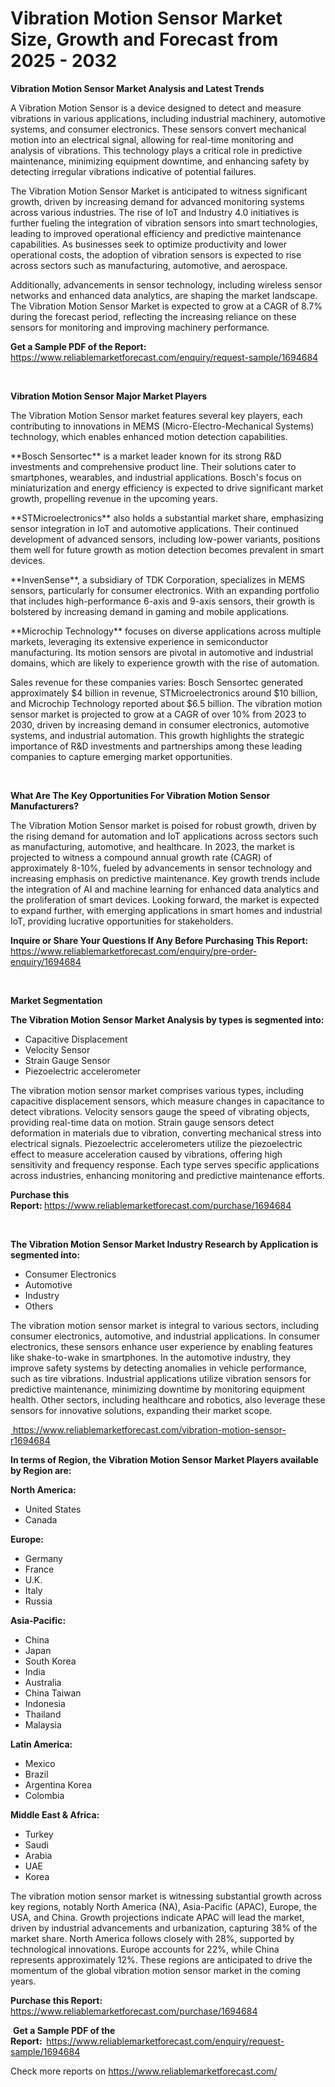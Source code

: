 <p><h1>Vibration Motion Sensor Market Size, Growth and Forecast from 2025 - 2032</h1></p><p><strong>Vibration Motion Sensor Market Analysis and Latest Trends</strong></p>
<p><p>A Vibration Motion Sensor is a device designed to detect and measure vibrations in various applications, including industrial machinery, automotive systems, and consumer electronics. These sensors convert mechanical motion into an electrical signal, allowing for real-time monitoring and analysis of vibrations. This technology plays a critical role in predictive maintenance, minimizing equipment downtime, and enhancing safety by detecting irregular vibrations indicative of potential failures.</p><p>The Vibration Motion Sensor Market is anticipated to witness significant growth, driven by increasing demand for advanced monitoring systems across various industries. The rise of IoT and Industry 4.0 initiatives is further fueling the integration of vibration sensors into smart technologies, leading to improved operational efficiency and predictive maintenance capabilities. As businesses seek to optimize productivity and lower operational costs, the adoption of vibration sensors is expected to rise across sectors such as manufacturing, automotive, and aerospace.</p><p>Additionally, advancements in sensor technology, including wireless sensor networks and enhanced data analytics, are shaping the market landscape. The Vibration Motion Sensor Market is expected to grow at a CAGR of 8.7% during the forecast period, reflecting the increasing reliance on these sensors for monitoring and improving machinery performance.</p></p>
<p><strong>Get a Sample PDF of the Report:&nbsp;</strong> <a href="https://www.reliablemarketforecast.com/enquiry/request-sample/1694684?utm_campaign=3344&utm_medium=2&utm_source=Github&utm_content=ia&utm_term=06042025&utm_id=vibration-motion-sensor">https://www.reliablemarketforecast.com/enquiry/request-sample/1694684</a></p>
<p>&nbsp;</p>
<p><strong>Vibration Motion Sensor Major Market Players</strong></p>
<p><p>The Vibration Motion Sensor market features several key players, each contributing to innovations in MEMS (Micro-Electro-Mechanical Systems) technology, which enables enhanced motion detection capabilities.</p><p>**Bosch Sensortec** is a market leader known for its strong R&D investments and comprehensive product line. Their solutions cater to smartphones, wearables, and industrial applications. Bosch's focus on miniaturization and energy efficiency is expected to drive significant market growth, propelling revenue in the upcoming years.</p><p>**STMicroelectronics** also holds a substantial market share, emphasizing sensor integration in IoT and automotive applications. Their continued development of advanced sensors, including low-power variants, positions them well for future growth as motion detection becomes prevalent in smart devices.</p><p>**InvenSense**, a subsidiary of TDK Corporation, specializes in MEMS sensors, particularly for consumer electronics. With an expanding portfolio that includes high-performance 6-axis and 9-axis sensors, their growth is bolstered by increasing demand in gaming and mobile applications.</p><p>**Microchip Technology** focuses on diverse applications across multiple markets, leveraging its extensive experience in semiconductor manufacturing. Its motion sensors are pivotal in automotive and industrial domains, which are likely to experience growth with the rise of automation.</p><p>Sales revenue for these companies varies: Bosch Sensortec generated approximately $4 billion in revenue, STMicroelectronics around $10 billion, and Microchip Technology reported about $6.5 billion. The vibration motion sensor market is projected to grow at a CAGR of over 10% from 2023 to 2030, driven by increasing demand in consumer electronics, automotive systems, and industrial automation. This growth highlights the strategic importance of R&D investments and partnerships among these leading companies to capture emerging market opportunities.</p></p>
<p>&nbsp;</p>
<p><strong>What Are The Key Opportunities For Vibration Motion Sensor Manufacturers?</strong></p>
<p><p>The Vibration Motion Sensor market is poised for robust growth, driven by the rising demand for automation and IoT applications across sectors such as manufacturing, automotive, and healthcare. In 2023, the market is projected to witness a compound annual growth rate (CAGR) of approximately 8-10%, fueled by advancements in sensor technology and increasing emphasis on predictive maintenance. Key growth trends include the integration of AI and machine learning for enhanced data analytics and the proliferation of smart devices. Looking forward, the market is expected to expand further, with emerging applications in smart homes and industrial IoT, providing lucrative opportunities for stakeholders.</p></p>
<p><strong>Inquire or Share Your Questions If Any Before Purchasing This Report:</strong> <a href="https://www.reliablemarketforecast.com/enquiry/pre-order-enquiry/1694684?utm_campaign=3344&utm_medium=2&utm_source=Github&utm_content=ia&utm_term=06042025&utm_id=vibration-motion-sensor">https://www.reliablemarketforecast.com/enquiry/pre-order-enquiry/1694684</a></p>
<p>&nbsp;</p>
<p><strong>Market Segmentation</strong></p>
<p><strong>The Vibration Motion Sensor Market Analysis by types is segmented into:</strong></p>
<p><ul><li>Capacitive Displacement</li><li>Velocity Sensor</li><li>Strain Gauge Sensor</li><li>Piezoelectric accelerometer</li></ul></p>
<p><p>The vibration motion sensor market comprises various types, including capacitive displacement sensors, which measure changes in capacitance to detect vibrations. Velocity sensors gauge the speed of vibrating objects, providing real-time data on motion. Strain gauge sensors detect deformation in materials due to vibration, converting mechanical stress into electrical signals. Piezoelectric accelerometers utilize the piezoelectric effect to measure acceleration caused by vibrations, offering high sensitivity and frequency response. Each type serves specific applications across industries, enhancing monitoring and predictive maintenance efforts.</p></p>
<p><strong>Purchase this Report:&nbsp;</strong><a href="https://www.reliablemarketforecast.com/purchase/1694684?utm_campaign=3344&utm_medium=2&utm_source=Github&utm_content=ia&utm_term=06042025&utm_id=vibration-motion-sensor">https://www.reliablemarketforecast.com/purchase/1694684</a></p>
<p>&nbsp;</p>
<p><strong>The Vibration Motion Sensor Market Industry Research by Application is segmented into:</strong></p>
<p><ul><li>Consumer Electronics</li><li>Automotive</li><li>Industry</li><li>Others</li></ul></p>
<p><p>The vibration motion sensor market is integral to various sectors, including consumer electronics, automotive, and industrial applications. In consumer electronics, these sensors enhance user experience by enabling features like shake-to-wake in smartphones. In the automotive industry, they improve safety systems by detecting anomalies in vehicle performance, such as tire vibrations. Industrial applications utilize vibration sensors for predictive maintenance, minimizing downtime by monitoring equipment health. Other sectors, including healthcare and robotics, also leverage these sensors for innovative solutions, expanding their market scope.</p></p>
<p><a href="https://www.reliablemarketforecast.com/vibration-motion-sensor-r1694684?utm_campaign=3344&utm_medium=2&utm_source=Github&utm_content=ia&utm_term=06042025&utm_id=vibration-motion-sensor">&nbsp;https://www.reliablemarketforecast.com/vibration-motion-sensor-r1694684</a></p>
<p><strong>In terms of Region, the Vibration Motion Sensor Market Players available by Region are:</strong></p>
<p>
    <p> <strong> North America: </strong>
        <ul>
            <li>United States</li>
            <li>Canada</li>
        </ul>
        </p> 
    <p> <strong> Europe: </strong>
        <ul>
            <li>Germany</li>
            <li>France</li>
            <li>U.K.</li>
            <li>Italy</li>
            <li>Russia</li>
        </ul>
        </p> 
    <p> <strong> Asia-Pacific: </strong>
        <ul>
            <li>China</li>
            <li>Japan</li>
            <li>South Korea</li>
            <li>India</li>
            <li>Australia</li>
            <li>China Taiwan</li>
            <li>Indonesia</li>
            <li>Thailand</li>
            <li>Malaysia</li>
        </ul>
        </p> 
    <p> <strong> Latin America: </strong>
        <ul>
            <li>Mexico</li>
            <li>Brazil</li>
            <li>Argentina Korea</li>
            <li>Colombia</li>
        </ul>
        </p> 
    <p> <strong> Middle East & Africa: </strong>
        <ul>
            <li>Turkey</li>
            <li>Saudi</li>
            <li>Arabia</li>
            <li>UAE</li>
            <li>Korea</li>
        </ul>
    </p>
    </p>
<p><p>The vibration motion sensor market is witnessing substantial growth across key regions, notably North America (NA), Asia-Pacific (APAC), Europe, the USA, and China. Growth projections indicate APAC will lead the market, driven by industrial advancements and urbanization, capturing 38% of the market share. North America follows closely with 28%, supported by technological innovations. Europe accounts for 22%, while China represents approximately 12%. These regions are anticipated to drive the momentum of the global vibration motion sensor market in the coming years.</p></p>
<p><strong>Purchase this Report: </strong><a href="https://www.reliablemarketforecast.com/purchase/1694684?utm_campaign=3344&utm_medium=2&utm_source=Github&utm_content=ia&utm_term=06042025&utm_id=vibration-motion-sensor">https://www.reliablemarketforecast.com/purchase/1694684</a></p>
<p>&nbsp;<strong>Get a Sample PDF of the Report:&nbsp;&nbsp;</strong><a href="https://www.reliablemarketforecast.com/enquiry/request-sample/1694684?utm_campaign=3344&utm_medium=2&utm_source=Github&utm_content=ia&utm_term=06042025&utm_id=vibration-motion-sensor">https://www.reliablemarketforecast.com/enquiry/request-sample/1694684</a></p>
<p><strong></strong></p>
<p>Check more reports on <a href="https://www.reliablemarketforecast.com/?utm_campaign=3344&utm_medium=2&utm_source=Github&utm_content=ia&utm_term=06042025&utm_id=vibration-motion-sensor">https://www.reliablemarketforecast.com/</a></p>